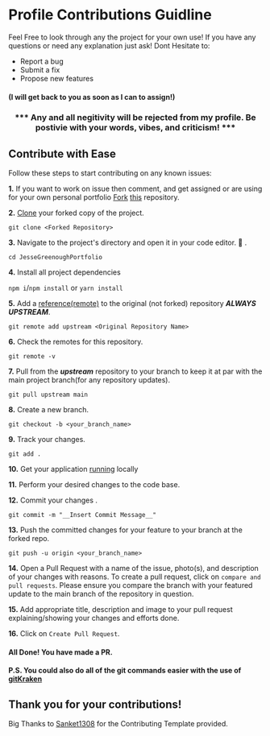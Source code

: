 # Profile Contributions Guidline 

Feel Free to look through any the project for your own use!
If you have any questions or need any explanation just ask!
Dont Hesitate to:

- Report a bug
- Submit a fix
- Propose new features

#### (I will get back to you as soon as I can to assign!)

<h3 align='center'>*** Any and all negitivity will be rejected from my profile. Be postivie with your words, vibes, and criticism! *** </h3>

## Contribute with Ease
Follow these steps to start contributing on any known issues:
<br>

**1.**  If you want to work on issue then comment, and get assigned or are using for your own personal portfolio [Fork](https://docs.github.com/en/get-started/quickstart/fork-a-repo) [this](https://github.com/GreenJ84/JesseGreenoughPortfolio.git) repository.


**2.**  [Clone](https://docs.github.com/en/repositories/creating-and-managing-repositories/cloning-a-repository) your forked copy of the project.

```
git clone <Forked Repository>
```

**3.** Navigate to the project's directory and open it in your code editor. :file_folder: .

```
cd JesseGreenoughPortfolio
```

**4.** Install all project dependencies

```npm i```/```npm install``` or 
```yarn install```

**5.** Add a [reference(remote)](https://docs.github.com/en/get-started/getting-started-with-git/managing-remote-repositories) to the original (not forked) repository ***ALWAYS UPSTREAM***.

```
git remote add upstream <Original Repository Name>
```

**6.** Check the remotes for this repository.

```
git remote -v
```

**7.** Pull from the ***upstream*** repository to your branch to keep it at par with the main project branch(for any repository updates).

```
git pull upstream main
```

**8.** Create a new branch.

```
git checkout -b <your_branch_name>
```

**9.** Track your changes.

```
git add . 
``` 

**10.** Get your application [running](https://github.com/GreenJ84/ReactExchange/edit/main/README.md#how-to-install-locally) locally

**11.** Perform your desired changes to the code base.

**12.** Commit your changes .

```
git commit -m "__Insert Commit Message__"
```

**13.** Push the committed changes for your feature to your branch at the forked repo.
```
git push -u origin <your_branch_name>
```

**14.** Open a Pull Request with a name of the issue, photo(s), and description of your changes with reasons. To create a pull request, click on `compare and pull requests`. Please ensure you compare the branch with your featured update to the main branch of the repository in question.

**15.** Add appropriate title, description and image to your pull request explaining/showing your changes and efforts done.

**16.** Click on `Create Pull Request`.

#### All Done! You have made a PR.

#### P.S. You could also do all of the git commands easier with the use of [gitKraken](https://www.gitkraken.com/)

## Thank you for your contributions!

Big Thanks to [Sanket1308](https://github.com/Sanket1308) for the Contributing Template provided.
